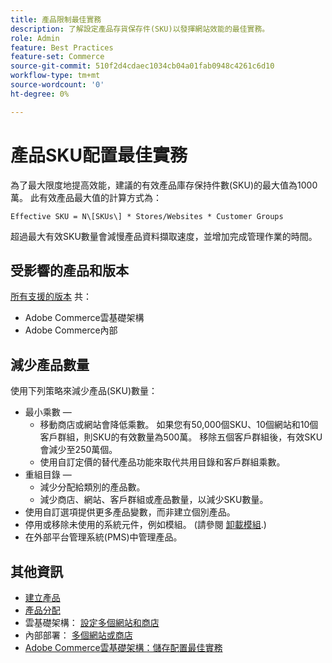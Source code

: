 ```yaml
---
title: 產品限制最佳實務
description: 了解設定產品存貨保存件(SKU)以發揮網站效能的最佳實務。
role: Admin
feature: Best Practices
feature-set: Commerce
source-git-commit: 510f2d4cdaec1034cb04a01fab0948c4261c6d10
workflow-type: tm+mt
source-wordcount: '0'
ht-degree: 0%

---
```



# 產品SKU配置最佳實務

為了最大限度地提高效能，建議的有效產品庫存保持件數(SKU)的最大值為1000萬。 此有效產品最大值的計算方式為：

`Effective SKU = N\[SKUs\] * Stores/Websites * Customer Groups`

超過最大有效SKU數量會減慢產品資料擷取速度，並增加完成管理作業的時間。

## 受影響的產品和版本

[所有支援的版本](../../../release/versions.md) 共：

- Adobe Commerce雲基礎架構
- Adobe Commerce內部

## 減少產品數量

使用下列策略來減少產品(SKU)數量：

- 最小乘數 — 
   - 移動商店或網站會降低乘數。 如果您有50,000個SKU、10個網站和10個客戶群組，則SKU的有效數量為500萬。 移除五個客戶群組後，有效SKU會減少至250萬個。
   - 使用自訂定價的替代產品功能來取代共用目錄和客戶群組乘數。
- 重組目錄 — 
   - 減少分配給類別的產品數。
   - 減少商店、網站、客戶群組或產品數量，以減少SKU數量。
- 使用自訂選項提供更多產品變數，而非建立個別產品。
- 停用或移除未使用的系統元件，例如模組。 (請參閱  [卸載模組](../../../installation/tutorials/uninstall-modules.md).)
- 在外部平台管理系統(PMS)中管理產品。

## 其他資訊

- [建立產品](https://experienceleague.adobe.com/docs/commerce-admin/catalog/products/product-create.html)
- [產品分配](https://experienceleague.adobe.com/docs/commerce-admin/catalog/categories/products-in-category/categories-product-assignments.html)
- 雲基礎架構： [設定多個網站和商店](https://devdocs.magento.com/cloud/project/project-multi-sites.html)
- 內部部署： [多個網站或商店](../../../configuration/multi-sites/ms-overview.md)
- [Adobe Commerce雲基礎架構：儲存配置最佳實務](https://devdocs.magento.com/cloud/configure/configure-best-practices.html)
